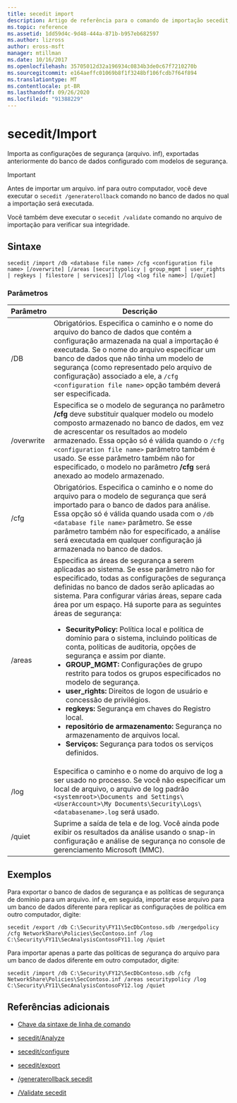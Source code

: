 ```yaml
---
title: secedit import
description: Artigo de referência para o comando de importação secedit, que importa as configurações de segurança (arquivo. inf), exportadas anteriormente do banco de dados configurado com modelos de segurança.
ms.topic: reference
ms.assetid: 1dd59d4c-9d48-444a-871b-b957eb682597
ms.author: lizross
author: eross-msft
manager: mtillman
ms.date: 10/16/2017
ms.openlocfilehash: 35705012d32a196934c0834b3de0c67f7210270b
ms.sourcegitcommit: e164aeffc01069b8f1f3248bf106fcdb7f64f894
ms.translationtype: MT
ms.contentlocale: pt-BR
ms.lasthandoff: 09/26/2020
ms.locfileid: "91388229"
---
```

# <a name="secedit-import"></a>secedit/Import

Importa as configurações de segurança (arquivo. inf), exportadas anteriormente do banco de dados configurado com modelos de segurança.

> [!IMPORTANT]
> Antes de importar um arquivo. inf para outro computador, você deve executar o `secedit /generaterollback` comando no banco de dados no qual a importação será executada.
>
> Você também deve executar o `secedit /validate` comando no arquivo de importação para verificar sua integridade.

## <a name="syntax"></a>Sintaxe

```
secedit /import /db <database file name> /cfg <configuration file name> [/overwrite] [/areas [securitypolicy | group_mgmt | user_rights | regkeys | filestore | services]] [/log <log file name>] [/quiet]
```

### <a name="parameters"></a>Parâmetros

| Parâmetro | Descrição |
|--|--|
| /DB | Obrigatórios. Especifica o caminho e o nome do arquivo do banco de dados que contém a configuração armazenada na qual a importação é executada. Se o nome do arquivo especificar um banco de dados que não tinha um modelo de segurança (como representado pelo arquivo de configuração) associado a ele, a `/cfg <configuration file name>` opção também deverá ser especificada. |
| /overwrite | Especifica se o modelo de segurança no parâmetro **/cfg** deve substituir qualquer modelo ou modelo composto armazenado no banco de dados, em vez de acrescentar os resultados ao modelo armazenado. Essa opção só é válida quando o `/cfg <configuration file name>` parâmetro também é usado. Se esse parâmetro também não for especificado, o modelo no parâmetro **/cfg** será anexado ao modelo armazenado. |
| /cfg | Obrigatórios. Especifica o caminho e o nome do arquivo para o modelo de segurança que será importado para o banco de dados para análise. Essa opção só é válida quando usada com o `/db <database file name>` parâmetro. Se esse parâmetro também não for especificado, a análise será executada em qualquer configuração já armazenada no banco de dados. |
| /areas | Especifica as áreas de segurança a serem aplicadas ao sistema. Se esse parâmetro não for especificado, todas as configurações de segurança definidas no banco de dados serão aplicadas ao sistema. Para configurar várias áreas, separe cada área por um espaço. Há suporte para as seguintes áreas de segurança:<ul><li>**SecurityPolicy:** Política local e política de domínio para o sistema, incluindo políticas de conta, políticas de auditoria, opções de segurança e assim por diante.</li><li>  **GROUP_MGMT:** Configurações de grupo restrito para todos os grupos especificados no modelo de segurança.</li><li>**user_rights:** Direitos de logon de usuário e concessão de privilégios.</li><li>**regkeys:** Segurança em chaves do Registro local.</li><li>**repositório de armazenamento:** Segurança no armazenamento de arquivos local.</li><li>**Serviços:** Segurança para todos os serviços definidos.</li></ul> |
| /log | Especifica o caminho e o nome do arquivo de log a ser usado no processo. Se você não especificar um local de arquivo, o arquivo de log padrão `<systemroot>\Documents and Settings\<UserAccount>\My Documents\Security\Logs\<databasename>.log` será usado. |
| /quiet | Suprime a saída de tela e de log. Você ainda pode exibir os resultados da análise usando o snap-in configuração e análise de segurança no console de gerenciamento Microsoft (MMC). |

## <a name="examples"></a>Exemplos

Para exportar o banco de dados de segurança e as políticas de segurança de domínio para um arquivo. inf e, em seguida, importar esse arquivo para um banco de dados diferente para replicar as configurações de política em outro computador, digite:

```
secedit /export /db C:\Security\FY11\SecDbContoso.sdb /mergedpolicy /cfg NetworkShare\Policies\SecContoso.inf /log C:\Security\FY11\SecAnalysisContosoFY11.log /quiet
```

Para importar apenas a parte das políticas de segurança do arquivo para um banco de dados diferente em outro computador, digite:

```
secedit /import /db C:\Security\FY12\SecDbContoso.sdb /cfg NetworkShare\Policies\SecContoso.inf /areas securitypolicy /log C:\Security\FY11\SecAnalysisContosoFY12.log /quiet
```

## <a name="additional-references"></a>Referências adicionais

- [Chave da sintaxe de linha de comando](command-line-syntax-key.md)

- [secedit/Analyze](secedit-analyze.md)

- [secedit/configure](secedit-configure.md)

- [secedit/export](secedit-export.md)

- [/generaterollback secedit](secedit-generaterollback.md)

- [/Validate secedit](secedit-validate.md)